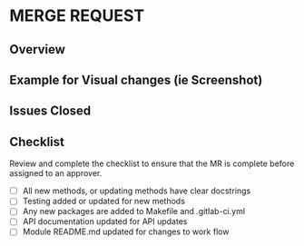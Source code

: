 # MERGE REQUEST
## Overview

## Example for Visual changes (ie Screenshot)

## Issues Closed

## Checklist
Review and complete the checklist to ensure that the MR is complete before assigned to an approver.
 - [ ] All new methods, or updating methods have clear docstrings
 - [ ] Testing added or updated for new methods
 - [ ] Any new packages are added to Makefile and .gitlab-ci.yml
 - [ ] API documentation updated for API updates
 - [ ] Module README.md updated for changes to work flow
